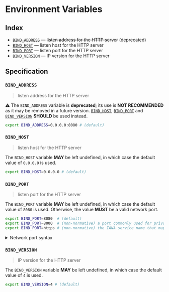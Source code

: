 # Environment Variables

## Index

- ~~[`BIND_ADDRESS`]~~ — ~~listen address for the HTTP server~~ (deprecated)
- [`BIND_HOST`] — listen host for the HTTP server
- [`BIND_PORT`] — listen port for the HTTP server
- [`BIND_VERSION`] — IP version for the HTTP server

## Specification

### `BIND_ADDRESS`

> listen address for the HTTP server

⚠️ The `BIND_ADDRESS` variable is **deprecated**; its use is **NOT RECOMMENDED**
as it may be removed in a future version. [`BIND_HOST`], [`BIND_PORT`] and
[`BIND_VERSION`] **SHOULD** be used instead.

```bash
export BIND_ADDRESS=0.0.0.0:8080 # (default)
```

### `BIND_HOST`

> listen host for the HTTP server

The `BIND_HOST` variable **MAY** be left undefined, in which case the default
value of `0.0.0.0` is used.

```bash
export BIND_HOST=0.0.0.0 # (default)
```

### `BIND_PORT`

> listen port for the HTTP server

The `BIND_PORT` variable **MAY** be left undefined, in which case the default
value of `8080` is used. Otherwise, the value **MUST** be a valid network port.

```bash
export BIND_PORT=8080  # (default)
export BIND_PORT=8000  # (non-normative) a port commonly used for private web servers
export BIND_PORT=https # (non-normative) the IANA service name that maps to port 443
```

<details>
<summary>Network port syntax</summary>

Ports may be specified as a numeric value no greater than `65535`.
Alternatively, a service name can be used. Service names are resolved against
the system's service database, typically located in the `/etc/service` file on
UNIX-like systems. Standard service names are published by IANA.

</details>

### `BIND_VERSION`

> IP version for the HTTP server

The `BIND_VERSION` variable **MAY** be left undefined, in which case the default
value of `4` is used.

```bash
export BIND_VERSION=4 # (default)
```

<!-- references -->

[`bind_address`]: #BIND_ADDRESS
[`bind_host`]: #BIND_HOST
[`bind_port`]: #BIND_PORT
[`bind_version`]: #BIND_VERSION
